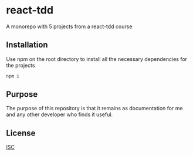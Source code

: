 # react-tdd

A monorepo with  5 projects from a react-tdd course

## Installation

Use npm on the root directory to install all the necessary dependencies for the projects

```bash
npm i
``` 

## Purpose

The purpose of this repository is that it remains as documentation for me and any other developer who finds it useful.

## License

[ISC](https://choosealicense.com/licenses/isc/)